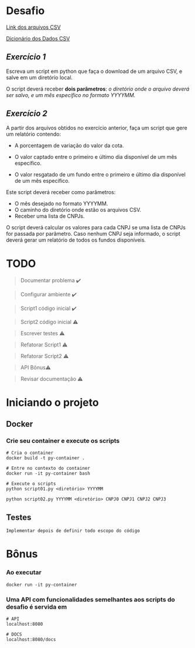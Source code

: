 # **Desafio**

[Link dos arquivos CSV](http://dados.cvm.gov.br/dados/FI/DOC/INF_DIARIO/DADOS/)

[Dicionário dos Dados CSV](http://dados.cvm.gov.br/dados/FI/DOC/INF_DIARIO/META/meta_inf_diario_fi.txt)

## ***Exercício 1***
Escreva um script em python que faça o download de um arquivo CSV, e salve em um diretório local. 

O script deverá receber **dois parâmetros**: *o diretório onde o arquivo deverá ser salvo, e um mês específico no formato YYYYMM.*

## ***Exercício 2***
A partir dos arquivos obtidos no exercício anterior, faça um script que gere um relatório contendo:

- A porcentagem de variação do valor da cota.

- O valor captado entre o primeiro e último dia disponível de um mês específico.

- O valor resgatado de um fundo entre o primeiro e último dia disponível de um mês específico.

Este script deverá receber como parâmetros:
- O mês desejado no formato YYYYMM.
- O caminho do diretório onde estão os arquivos CSV.
- Receber uma lista de CNPJs. 

O script deverá calcular os valores para cada CNPJ se uma lista de CNPJs for passada por parâmetro. Caso nenhum CNPJ seja informado, o script deverá gerar um relatório de todos os fundos disponíveis.

# **TODO**

> Documentar problema :heavy_check_mark:

> Configurar ambiente :heavy_check_mark:

> Script1 código inicial :heavy_check_mark:

> Script2 código inicial :warning:

> Escrever testes :warning:

> Refatorar Script1 :warning:

> Refatorar Script2 :warning:

> API Bônus:warning:

> Revisar documentação :warning:

# **Iniciando o projeto** 

## **Docker**

### Crie seu container e execute os scripts

    # Cria o container
    docker build -t py-container . 

    # Entre no contexto do container
    docker run -it py-container bash
    
    # Execute o scripts 
    python script01.py <diretório> YYYYMM

    python script02.py YYYYMM <diretório> CNPJ0 CNPJ1 CNPJ2 CNPJ3


## **Testes**

    Implementar depois de definir todo escopo do código

# **Bônus**

### Ao executar

    docker run -it py-container

### Uma API com funcionalidades semelhantes aos scripts do desafio é servida em

    # API
    localhost:8080

    # DOCS
    localhost:8080/docs
